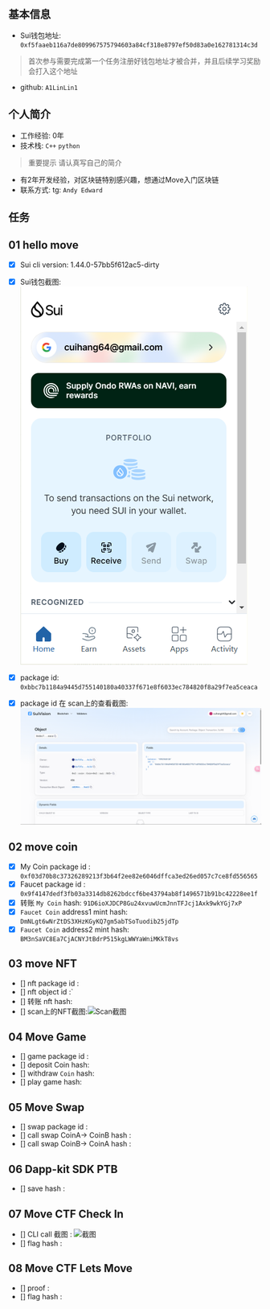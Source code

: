 ## 基本信息

- Sui钱包地址: `0xf5faaeb116a7de809967575794603a84cf318e8797ef50d83a0e162781314c3d`

> 首次参与需要完成第一个任务注册好钱包地址才被合并，并且后续学习奖励会打入这个地址

- github: `A1LinLin1`

## 个人简介

- 工作经验: 0年
- 技术栈:  `C++` `python`

> 重要提示 请认真写自己的简介

- 有2年开发经验，对区块链特别感兴趣，想通过Move入门区块链
- 联系方式: tg: `Andy Edward`

## 任务

## 01 hello move

- [X] Sui cli version: 1.44.0-57bb5f612ac5-dirty
- [X] Sui钱包截图: ![Sui钱包截图](./images/sui_wallet.png)
- [X] package id: `0xbbc7b1184a9445d755140180a40337f671e8f6033ec784820f8a29f7ea5ceaca`

- [X] package id 在 scan上的查看截图:![Scan截图](./images/scan.png)

## 02 move coin

- [X] My Coin package id : `0xf03d70b8c37326289213f3b64f2ee82e6046dffca3ed26ed057c7ce8fd556565`
- [X] Faucet package id : `0x9f4147dedf3fb03a3314db8262bdccf6be43794ab8f1496571b91bc42228ee1f`
- [X] 转账 `My Coin` hash: `91D6ioXJDCP8Gu24xvuwUcmJnnTFJcj1Axk9wkYGj7xP`
- [X] `Faucet Coin` address1 mint hash: `DmNLgt6wNrZtDS3XHzKGyKQ7gm5abTSoTuodib25jdTp`
- [X] `Faucet Coin` address2 mint hash: `BM3nSaVC8Ea7CjACNYJtBdrP515kgLWWYaWniMKkT8vs`

## 03 move NFT

- [] nft package id :
- [] nft object id :`
- [] 转账 nft  hash:
- [] scan上的NFT截图:![Scan截图](./images/你的图片地址)

## 04 Move Game

- [] game package id :
- [] deposit Coin hash:
- [] withdraw `Coin` hash:
- [] play game hash:

## 05 Move Swap

- [] swap package id :
- [] call swap CoinA-> CoinB  hash :
- [] call swap CoinB-> CoinA  hash :

## 06 Dapp-kit SDK PTB

- [] save hash :

## 07 Move CTF Check In

- [] CLI call 截图 : ![截图](./images/你的图片地址)
- [] flag hash :

## 08 Move CTF Lets Move

- [] proof :
- [] flag hash :
